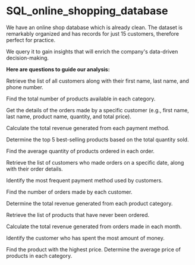# SQL_online_shopping_database
We have an online shop database which is already clean.
The dataset is remarkably organized and has records for just 15 customers, therefore perfect for practice.
 
 We query it to gain insights that will enrich the company's data-driven decision-making.

 **Here are questions to guide our analysis:**

 Retrieve the list of all customers along with their first name, last name, and phone number.

Find the total number of products available in each category.

Get the details of the orders made by a specific customer (e.g., first name, last name, product name, quantity, and total price).

Calculate the total revenue generated from each payment method.

Determine the top 5 best-selling products based on the total quantity sold.

Find the average quantity of products ordered in each order.

Retrieve the list of customers who made orders on a specific date, along with their order details.

Identify the most frequent payment method used by customers.

Find the number of orders made by each customer.

Determine the total revenue generated from each product category.

Retrieve the list of products that have never been ordered.

Calculate the total revenue generated from orders made in each month.

Identify the customer who has spent the most amount of money.

Find the product with the highest price.
Determine the average price of products in each category.
